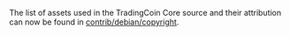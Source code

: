 The list of assets used in the TradingCoin Core source and their attribution can now be found in [contrib/debian/copyright](../contrib/debian/copyright).
